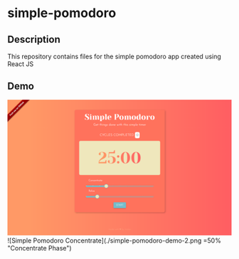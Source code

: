 # simple-pomodoro

## Description
This repository contains files for the simple pomodoro app created using React JS

## Demo
![Simple Pomodoro Main Screen](./simple-pomodoro-demo-1.png "Main Screen")
![Simple Pomodoro Concentrate](./simple-pomodoro-demo-2.png =50% "Concentrate Phase")